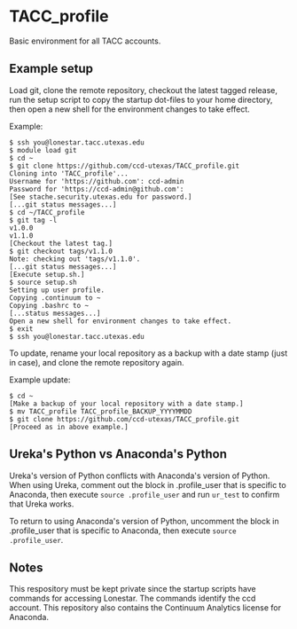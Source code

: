 # TACC_profile

Basic environment for all TACC accounts.

## Example setup

Load git, clone the remote repository, checkout the latest tagged release, run the setup script to copy the startup dot-files to your home directory, then open a new shell for the environment changes to take effect.

Example:
```
$ ssh you@lonestar.tacc.utexas.edu
$ module load git
$ cd ~
$ git clone https://github.com/ccd-utexas/TACC_profile.git
Cloning into 'TACC_profile'...
Username for 'https://github.com': ccd-admin
Password for 'https://ccd-admin@github.com':
[See stache.security.utexas.edu for password.]
[...git status messages...]
$ cd ~/TACC_profile
$ git tag -l
v1.0.0
v1.1.0
[Checkout the latest tag.]
$ git checkout tags/v1.1.0
Note: checking out 'tags/v1.1.0'.
[...git status messages...]
[Execute setup.sh.]
$ source setup.sh
Setting up user profile.
Copying .continuum to ~
Copying .bashrc to ~
[...status messages...]
Open a new shell for environment changes to take effect.
$ exit
$ ssh you@lonestar.tacc.utexas.edu
```

To update, rename your local repository as a backup with a date stamp (just in case), and clone the remote repository again.

Example update:
```
$ cd ~
[Make a backup of your local repository with a date stamp.]
$ mv TACC_profile TACC_profile_BACKUP_YYYYMMDD
$ git clone https://github.com/ccd-utexas/TACC_profile.git
[Proceed as in above example.]
```

## Ureka's Python vs Anaconda's Python

Ureka's version of Python conflicts with Anaconda's version of Python. When using Ureka, comment out the block in .profile_user that is specific to Anaconda, then execute ```source .profile_user``` and run ```ur_test``` to confirm that Ureka works.

To return to using Anaconda's version of Python, uncomment the block in .profile_user that is specific to Anaconda, then execute ```source .profile_user```.


## Notes

This respository must be kept private since the startup scripts have commands for accessing Lonestar. The commands identify the ccd account. This repository also contains the Continuum Analytics license for Anaconda.
